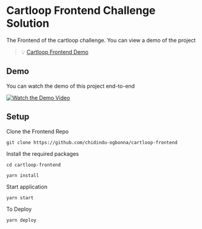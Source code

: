 # Cartloop Frontend Challenge Solution

The Frontend of the cartloop challenge. You can view a demo of the project

> 💡 [Cartloop Frontend Demo](https://cartloop.web.app/)

## Demo

You can watch the demo of this project end-to-end

[![Watch the Demo Video](https://res.cloudinary.com/cheapflix/image/upload/v1636719294/Screenshot_2021-11-12_at_13.14.44.png)](https://res.cloudinary.com/cheapflix/video/upload/v1636719189/Screen_Recording_2021-11-12_at_13.09.07.mov)

## Setup

Clone the Frontend Repo

`git clone https://github.com/chidindu-ogbonna/cartloop-frontend`

Install the required packages

`cd cartloop-frontend`

`yarn install`

Start application

`yarn start`

To Deploy

`yarn deploy`
